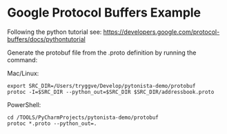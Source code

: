 # Google Protocol Buffers Example

Following the python tutorial see:
https://developers.google.com/protocol-buffers/docs/pythontutorial

Generate the protobuf file from the .proto definition by running the
command:

Mac/Linux:
```commandline
export SRC_DIR=/Users/tryggve/Develop/pytonista-demo/protobuf
protoc -I=$SRC_DIR --python_out=$SRC_DIR $SRC_DIR/addressbook.proto
```

PowerShell:
```commandline
cd /TOOLS/PyCharmProjects/pytonista-demo/protobuf
protoc *.proto --python_out=.
```
